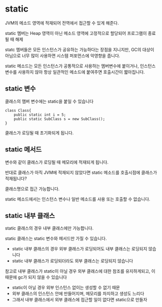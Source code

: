 # static
JVM의 메소드 영역에 적재되어 전역에서 접근할 수 있게 해준다.

static 멤버는 Heap 영역이 아닌 메소드 영역에 고정적으로 할당되어 프로그램이 종료될 때 해제

statc 멤버들은 모든 인스턴스가 공유하는 가능하다는 장점을 지니지만, GC의 대상이 아님으로 너무 많이 사용하면 시스템 퍼포먼스에 악영향을 줍니다.

static 메소드는 
모든 인스턴스가 공통적으로 사용하는 멤버변수에 붙이거나, 인스턴스 변수를 사용하지 않아 항상 일관적인 메소드에 붙여주면 호출시간이 짧아집니다.

## static 변수
클래스의 맴버 변수에는 static을 붙일 수 있습니다

```
class Class{
    public static int i = 5;
    public static SubClass s = new SubClass();
}
```

클래스가 로딩될 때 초기화되게 됩니다.

## static 메서드
변수와 같이 클래스가 로딩될 때 메모리에 적재되게 됩니다.

반대로 클래스가 아직 JVM에 적재되지 않았다면 static 메소드를 호출시점에 클래스가 적재됩니다?

클래스명으로 접근 가능합니다.

static 메소드에서는 인스턴스 변수나 일반 메소드를 사용 또는 호출할 수 없습니다. 

## static 내부 클래스
static 클래스의 경우 내부 클래스에만 가능합니다.

static 클래스는 static 변수와 메서드만 가질 수 있습니다.

* static 내부 클래스의 경우 외부 클래스가 로딩되어도 내부 클래스는 로딩되지 않습니다
* static 내부 클래스가 로딩되더라도 외부 클래스는 로딩되지 않습니다

참고로 내부 클래스가 static이 아닐 경우 외부 클래스에 대한 참조를 유지하게되고, 이 때문에 gc가 되지 않을 수 있습니다
* static이 아닐 경우 외부 인스턴스 없이는 생성할 수 없기 때문
* 외부 클래스의 인스턴스 안에 만들어지며, 메모리를 차지하고 생성도 느리다
* 그래서 내부 클래스에서 외부 클래스에 접근할 일이 없다면 static으로 만들자